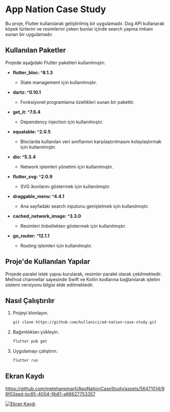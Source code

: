 # App Nation Case Study

Bu proje, Flutter kullanılarak geliştirilmiş bir uygulamadır. Dog API kullanarak köpek türlerini ve resimlerini çeken bunlar içinde search yapma imkanı sunan bir uygulamadır.

## Kullanılan Paketler

Projede aşağıdaki Flutter paketleri kullanılmıştır:

- **flutter_bloc: ^8.1.3**
  - State management için kullanılmıştır.

- **dartz: ^0.10.1**
  - Fonksiyonel programlama özellikleri sunan bir pakettir.

- **get_it: ^7.6.4**
  - Dependency injection için kullanılmıştır.

- **equatable: ^2.0.5**
  - Bloclarda kullanılan veri sınıflarının karşılaştırılmasını kolaylaştırmak için kullanılmıştır.

- **dio: ^5.3.4**
  - Network işlemleri yönetimi için kullanılmıştır.

- **flutter_svg: ^2.0.9**
  - SVG ikonlarını göstermek için kullanılmıştır.

- **draggable_menu: ^4.4.1**
  - Ana sayfadaki search inputunu genişletmek için kullanılmıştır.

- **cached_network_image: ^3.3.0**
  - Resimleri önbellekten göstermek için kullanılmıştır.

- **go_router: ^12.1.1**
  - Routing işlemleri için kullanılmıştır.

## Proje'de Kullanılan Yapılar

Projede paralel istek yapısı kurularak, resimler paralel olarak çekilmektedir.
Method channellar sayesinde Swift ve Kotlin kodlarına bağlanılarak işletim sistemi versiyonu bilgisi elde edilmektedir.

## Nasıl Çalıştırılır

1. Projeyi klonlayın.
   ```bash
   git clone https://github.com/kullanici/ad-nation-case-study.git
   
2. Bağımlılıkları yükleyin.
   ```bash
   flutter pub get
   
3. Uygulamayı çalıştırın.
   ```bash
   flutter run

## Ekran Kaydı


https://github.com/metehanpinarli/AppNationCaseStudy/assets/56471014/98f02eed-bc85-4004-9b81-a66627753357


[![Ekran Kaydı](screenshots/ekran_kaydi_thumbnail.png)](screenshots/ekran_kaydi.mp4)


